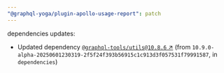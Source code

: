 ```yaml
---
"@graphql-yoga/plugin-apollo-usage-report": patch
---
```

dependencies updates:
  - Updated dependency [`@graphql-tools/utils@10.8.6` ↗︎](https://www.npmjs.com/package/@graphql-tools/utils/v/10.8.6) (from `10.9.0-alpha-20250601230319-2f5f24f393b56915c1c913d3f057531f79991587`, in `dependencies`)
